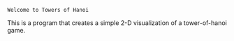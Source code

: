 	Welcome to Towers of Hanoi
This is a program that creates a simple 2-D visualization of a tower-of-hanoi game.
